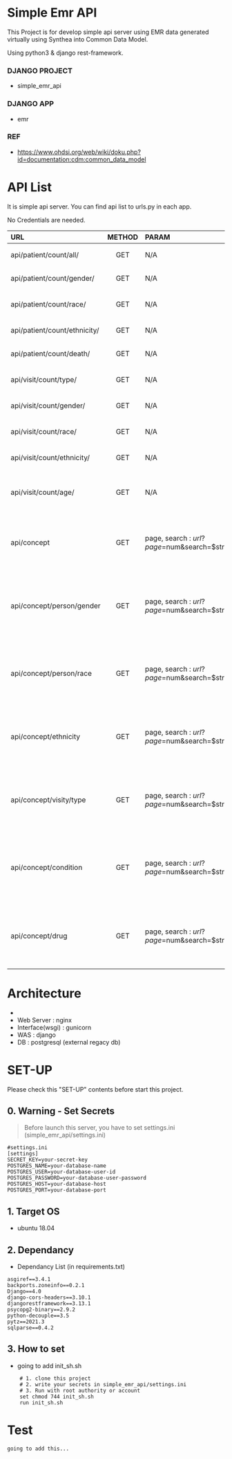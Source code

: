 # Simple Emr API

This Project is for develop simple api server using EMR data generated virtually using Synthea into Common Data Model.

Using python3 & django rest-framework.

### DJANGO PROJECT

- simple_emr_api

### DJANGO APP 

- emr

### REF

- https://www.ohdsi.org/web/wiki/doku.php?id=documentation:cdm:common_data_model

# API List

It is simple api server. You can find api list to urls.py in each app.

No Credentials are needed.

| URL                          | METHOD | PARAM                                     |                     EXPLAINATION                     |                                                                                                         Sample Data                                                                                                          |
|:-----------------------------|:------:|:------------------------------------------|:----------------------------------------------------:|:----------------------------------------------------------------------------------------------------------------------------------------------------------------------------------------------------------------------------:|
| api/patient/count/all/       |  GET   | N/A                                       |                     전체 환자 수 가져오기                     |                                                                                                        {"count":1000}                                                                                                        |
| api/patient/count/gender/    |  GET   | N/A                                       |                     성별 환자 수 가져오기                     |                                                                                                 {"FEMALE": 452, "MALE": 548}                                                                                                 |
| api/patient/count/race/      |  GET   | N/A                                       |                    인종별 환자 수 가져오기                     |                                                                    {"No matching concept": 4, "White": 845, "Black or African American": 86, "Asian": 65}                                                                    |
| api/patient/count/ethnicity/ |  GET   | N/A                                       |                    민족별 환자 수 가져오기                     |                                                                                                {"No matching concept": 1000}                                                                                                 |
| api/patient/count/death/     |  GET   | N/A                                       |                     사망 환자 수 가져오기                     |                                                                                                       {"count": 152"}                                                                                                        |
| api/visit/count/type/        |  GET   | N/A                                       |                   방문 유형별 방문 수 가져오기                   |                                                                      {"Emergency Room Visit": 3475, "Inpatient Visit": 1309, "Outpatient Visit": 37026}                                                                      |
| api/visit/count/gender/      |  GET   | N/A                                       |                     성별 방문 수 가져오기                     |                                                                                               {"FEMALE": 19307, "MALE": 22503}                                                                                               |
| api/visit/count/race/        |  GET   | N/A                                       |                    인종별 방문 수 가져오기                     |                                                                {"Asian": 2826, "Black or African American": 3326, "No matching concept": 171, "White": 35487}                                                                |
| api/visit/count/ethnicity/   |  GET   | N/A                                       |                    민족별 방문 수 가져오기                     |                                                                                                {"No matching concept": 1000}                                                                                                 |
| api/visit/count/age/         |  GET   | N/A                                       |              방문시 연령대(10세 단위)별 방문 수 가져오기              |                                       {"60": 4995, "70": 4012, "50": 6141, "0": 1178, "10": 2366, "20": 3867, "80": 3621, "30": 3376, "40": 4167, "100": 4913, "90": 2621, "110": 553}                                       |
 | api/concept                  |  GET   | page, search : $url?page=$num&search=$str |   전체 concept 정보 (20개씩), search = concept_name을 검색    |                         {"count": 7403692, "next": $url or null, "previous": $url or null, "results": [{"concept_id": 600000012, "concept_name": "OMOP Drug cohort era", "domain_id": "Drug"}, ...]}                         |
 | api/concept/person/gender    |  GET   | page, search : $url?page=$num&search=$str |  환자 성별 concept 정보 (20개씩), search = concept_name을 검색  |             {"count": 2, "next": $url or null, "previous": $url or null, "results": [{"gender_concept__concept_id": 8507, "gender_concept__concept_name": "MALE", "gender_concept__domain_id": "Gender"}, ...]}              |
 | api/concept/person/race      |  GET   | page, search : $url?page=$num&search=$str | 환자 인종별 concept 정보 (20개씩), search = concept_name을 검색  |         {"count": 4, "next": $url or null, "previous": $url or null, "results": [{"race_concept__concept_id": 0, "race_concept__concept_name": "No matching concept", "race_concept__domain_id": "Metadata"}, ...]}          |
 | api/concept/ethnicity        |  GET   | page, search : $url?page=$num&search=$str | 환자 민족별 concept 정보 (20개씩), search = concept_name을 검색  |  {"count": 1, "next": $url or null, "previous": $url or null, "results": [{"ethnicity_concept__concept_id": 0, "ethnicity_concept__concept_name": "No matching concept", "ethnicity_concept__domain_id": "Metadata"}, ...]}  |
 | api/concept/visity/type      |  GET   | page, search : $url?page=$num&search=$str | 방문자 유형별 concept 정보 (20개씩), search = concept_name을 검색 |          {"count": 3, "next": $url or null, "previous": $url or null, "results": [{"visit_concept__concept_id": 9201, "visit_concept__concept_name": "Inpatient Visit", "visit_concept__domain_id": "Visit"}, ...]}          |
 | api/concept/condition        |  GET   | page, search : $url?page=$num&search=$str | 진단(병명) concept 정보 (20개씩), search = concept_name을 검색  | {"count": 151, "next": $url or null, "previous": $url or null, "results": [{"condition_concept__concept_id": 0, "condition_concept__concept_name": "No matching concept", "condition_concept__domain_id": "Metadata"}, ...]} |
 | api/concept/drug             |  GET   | page, search : $url?page=$num&search=$str |  처방 의약 concept 정보 (20개씩), search = concept_name을 검색  | {"count": 164, "next": $품rl or null, "previous": $url or null, "results": [{"drug_concept__concept_id": 0, "drug_concept__concept_name": "No matching concept", "drug_concept__domain_id": "Metadata"}, ...]} |

# Architecture
-
- Web Server : nginx 
- Interface(wsgi) : gunicorn 
- WAS : django 
- DB : postgresql (external regacy db)

# SET-UP

Please check this "SET-UP" contents before start this project.

## 0. Warning - Set Secrets

 > Before launch this server, you have to set settings.ini (simple_emr_api/settings.ini)

```
#settings.ini
[settings]
SECRET_KEY=your-secret-key 
POSTGRES_NAME=your-database-name 
POSTGRES_USER=your-database-user-id 
POSTGRES_PASSWORD=your-database-user-password 
POSTGRES_HOST=your-database-host
POSTGRES_PORT=your-database-port
```


## 1. Target OS

- ubuntu 18.04

## 2. Dependancy

- Dependancy List (in requirements.txt)

```
asgiref==3.4.1
backports.zoneinfo==0.2.1
Django==4.0
django-cors-headers==3.10.1
djangorestframework==3.13.1
psycopg2-binary==2.9.2
python-decouple==3.5
pytz==2021.3
sqlparse==0.4.2
```

## 3. How to set

- going to add init_sh.sh
```
    # 1. clone this project
    # 2. write your secrets in simple_emr_api/settings.ini
    # 3. Run with root authority or account
    set chmod 744 init_sh.sh 
    run init_sh.sh
```

# Test
    going to add this...
